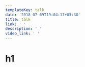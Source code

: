 ```yaml
---
templateKey: talk
date: '2018-07-09T19:04:17+05:30'
title: talk
link: ' '
description: ' '
video_link: ' '
---
```

# h1
